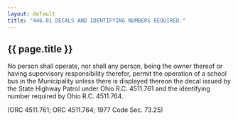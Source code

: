 ```yaml
---
layout: default 
title: "446.01 DECALS AND IDENTIFYING NUMBERS REQUIRED."
---
```


{{ page.title }}
----------------

No person shall operate, nor shall any person, being the owner thereof
or having supervisory responsibility therefor, permit the operation of a
school bus in the Municipality unless there is displayed thereon the
decal issued by the State Highway Patrol under Ohio R.C. 4511.761 and
the identifying number required by Ohio R.C. 4511.764.

(ORC 4511.761; ORC 4511.764; 1977 Code Sec. 73.25)
